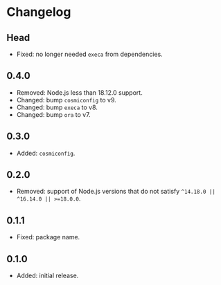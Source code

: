 # Changelog

## Head

- Fixed: no longer needed `execa` from dependencies.

## 0.4.0

- Removed: Node.js less than 18.12.0 support.
- Changed: bump `cosmiconfig` to v9.
- Changed: bump `execa` to v8.
- Changed: bump `ora` to v7.

## 0.3.0

- Added: `cosmiconfig`.

## 0.2.0

- Removed: support of Node.js versions that do not satisfy `^14.18.0 || ^16.14.0 || >=18.0.0`.

## 0.1.1

- Fixed: package name.

## 0.1.0

- Added: initial release.
